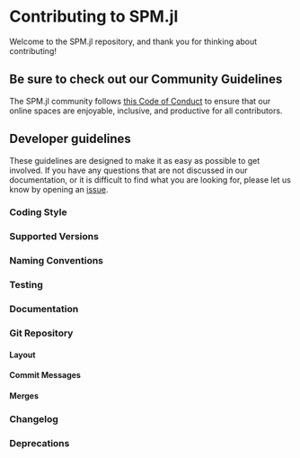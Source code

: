 
# Contributing to SPM.jl

Welcome to the SPM.jl repository, and thank you for thinking about contributing!

## Be sure to check out our Community Guidelines

The SPM.jl community follows 
[this Code of Conduct](https://github.com/spm/SPM.jl/blob/main/.github/CODE_OF_CONDUCT.md)
to ensure that our online spaces are enjoyable, inclusive, and productive for
all contributors.

## Developer guidelines

These guidelines are designed to make it as easy as possible to get involved.
If you have any questions that are not discussed in our documentation, or it is
difficult to find what you are looking for, please let us know by opening an
[issue](https://github.com/spm/SPM.jl/issues).

### Coding Style

### Supported Versions

### Naming Conventions

### Testing

### Documentation

### Git Repository

#### Layout

#### Commit Messages

#### Merges

### Changelog

### Deprecations
